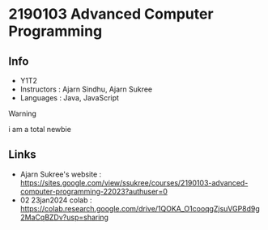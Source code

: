 # 2190103 Advanced Computer Programming

## Info
* Y1T2
* Instructors : Ajarn Sindhu, Ajarn Sukree
* Languages : Java, JavaScript

> [!WARNING]
> i am a total newbie

## Links
* Ajarn Sukree's website : https://sites.google.com/view/ssukree/courses/2190103-advanced-computer-programming-22023?authuser=0
* 02 23jan2024 colab : https://colab.research.google.com/drive/1QOKA_O1cooqgZjsuVGP8d9g2MaCqBZDv?usp=sharing
